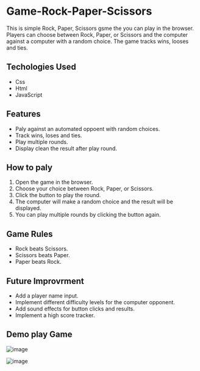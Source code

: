 # Game-Rock-Paper-Scissors
 This is simple Rock, Paper, Scissors gsme the you can play in the browser. Players can choose between Rock, Paper, or Scissors and the computer against a computer with a random choice. The game tracks wins, looses and ties. 

## Techologies Used
 - Css 
 - Html
 - JavaScript

 ## Features
 - Paly against an automated oppoent with random choices.
 - Track wins, loses and ties.
 - Play multiple rounds.
 - Display clean the result after play round. 

 ## How to paly 
 1. Open the game in the browser.
 2. Choose your choice between Rock, Paper, or Scissors.
 3. Click the button to play the round.
 4. The computer will make a random choice and the result will be displayed.
 5. You can play multiple rounds by clicking the button again.

 ## Game Rules 
 - Rock beats Scissors.
 - Scissors beats Paper.
 - Paper beats Rock.

 ## Future Improvrment 
 - Add a player name input.
 - Implement different difficulty levels for the computer opponent.
 - Add sound effects for button clicks and results.
 - Implement a high score tracker.

 ## Demo play Game

![image](https://github.com/user-attachments/assets/3b7c8610-9fb3-4c35-a13a-aaf19e59ac8c)

![image](https://github.com/user-attachments/assets/572fda56-e9f9-44e6-ba99-01c7c460fb0b)




